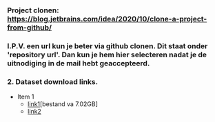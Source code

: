 ### Project clonen: https://blog.jetbrains.com/idea/2020/10/clone-a-project-from-github/
### I.P.V. een url kun je beter via github clonen. Dit staat onder 'repository url'. Dan kun je hem hier selecteren nadat je de uitnodiging in de mail hebt geaccepteerd.

### 2. Dataset download links.
* Item 1
   * [link1](https://service.pdok.nl/lv/bag/atom/bag.xml)[bestand va 7.02GB]
   * [link2](https://service.pdok.nl/lv/bag/atom/bag.xml)
